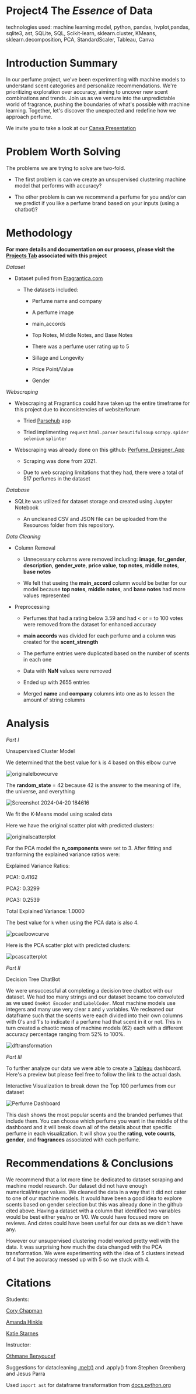 # Project4 The *Essence* of Data
technologies used: machine learning model, python, pandas, hvplot,pandas, sqlite3, ast,  SQLite, SQL, Scikit-learn, sklearn.cluster, KMeans, sklearn.decomposition, PCA, StandardScaler, Tableau, Canva  

# **Introduction Summary**

In our perfume project, we've been experimenting with machine models to understand scent categories and personalize recommendations. We're prioritizing exploration over accuracy, aiming to uncover new scent combinations and trends. Join us as we venture into the unpredictable world of fragrance, pushing the boundaries of what's possible with machine learning. Together, let's discover the unexpected and redefine how we approach perfume.

We invite you to take a look at our [Canva Presentation](https://www.canva.com/design/DAGB-Xct9so/zUYbIlq8RsFhcxc-5W-1cA/view?utm_content=DAGB-Xct9so&utm_campaign=designshare&utm_medium=link&utm_source=editor)

# **Problem Worth Solving**

The problems we are trying to solve are two-fold.

- The first problem is can we create an unsupervised clustering machine model that performs with accuracy?

- The other problem is can we recommend a perfume for you and/or can we predict if you like a perfume brand based on your inputs (using a chatbot)? 

# **Methodology**

**For more details and documentation on our process, please visit the [Projects Tab](https://github.com/users/ThatCoryGirl/projects/3) associated with this project**

*Dataset*

- Dataset pulled from [Fragrantica.com](https://www.fragrantica.com/)

    - The datasets included:

      - Perfume name and company
     
      - A perfume image
     
      - main_accords
     
      - Top Notes, Middle Notes, and Base Notes
     
      - There was a perfume user rating up to 5
     
      - Sillage and Longevity
     
      - Price Point/Value
     
      - Gender

*Webscraping*

- Webscraping at Fragrantica could have taken up the entire timeframe for this project due to inconsistencies of website/forum

    - Tried [Parsehub](https://www.parsehub.com/) app
    
    - Tried implimenting `request` `html.parser` `beautifulsoup` `scrapy.spider` `selenium` `splinter`

- Webscraping was already done on this github: [Perfume_Designer_App](https://github.com/sir-omoreno/perfume_designer_app)

  - Scraping was done from 2021.

  - Due to web scraping limitations that they had, there were a total of 517 perfumes in the dataset

*Database*

- SQLite was utilized for dataset storage and created using Jupyter Notebook

  - An uncleaned CSV and JSON file can be uploaded from the Resources folder from this repository.

*Data Cleaning*

- Column Removal

    - Unnecessary columns were removed including: **image**, **for_gender**, **description**, **gender_vote**, **price value**, **top notes**, **middle notes**, **base notes**
 
    - We felt that useing the **main_accord** column would be better for our model because **top notes**, **middle notes**, and **base notes** had more values represented
 
- Preprocessing

    - Perfumes that had a rating below 3.59 and had < or = to 100 votes were removed from the dataset for enhanced accuracy

    - **main accords** was divided for each perfume and a column was created for the **scent_strength**

    - The perfume entries were duplicated based on the number of scents in each one
 
    - Data with **NaN** values were removed
 
    - Ended up with 2655 entries
 
    - Merged **name** and **company** columns into one as to lessen the amount of string columns

# **Analysis**

*Part I*

Unsupervised Cluster Model

We determined that the best value for `k` is 4 based on this elbow curve

![originalelbowcurve](https://github.com/ThatCoryGirl/Project4-Perfume/assets/146380542/5cb6bafd-957b-4627-bc15-d0d095e28c64)

The **random_state** = 42 because 42 is the answer to the meaning of life, the universe, and everything

![Screenshot 2024-04-20 184616](https://github.com/ThatCoryGirl/Project4-Perfume/assets/146380542/94450b83-5eb6-4cbe-bbd0-fefdd01f2178)

We fit the K-Means model using scaled data

Here we have the original scatter plot with predicted clusters:

![originalscatterplot](https://github.com/ThatCoryGirl/Project4-Perfume/assets/146380542/c5c681ae-7b94-4feb-9933-9fb2c9a932c9)

For the PCA model the **n_components** were set to 3. After fitting and tranforming the explained variance ratios were:

Explained Variance Ratios:

PCA1: 0.4162

PCA2: 0.3299

PCA3: 0.2539

Total Explained Variance: 1.0000

The best value for `k` when using the PCA data is also 4.

![pcaelbowcurve](https://github.com/ThatCoryGirl/Project4-Perfume/assets/146380542/c195ed6a-6077-428a-a1e5-2e844885a36f)

Here is the PCA scatter plot with predicted clusters:

![pcascatterplot](https://github.com/ThatCoryGirl/Project4-Perfume/assets/146380542/8f81a669-1125-4ba3-ba68-265dfd78138b)

*Part II*

Decision Tree ChatBot

We were unsuccessful at completing a decision tree chatbot with our dataset. We had too many strings and our dataset became too convoluted as we used `OneHot Encoder` and `LabelCoder`. Most machine models use integers and many use very clear `X` and `y` variables. We recleaned our dataframe such that the scents were each divided into their own columns with 0's and 1's to indicate if a perfume had that scent in it or not. This in turn created a chaotic mess of machine models (62) each with a different accuracy percentage ranging from 52% to 100%.

![dftransformation](https://github.com/ThatCoryGirl/Project4-Perfume/assets/146380542/2871a4cc-a60e-43d4-9a8b-d87b4ad8ebc3)

*Part III*

To further analyze our data we were able to create a [Tableau](https://public.tableau.com/app/profile/katie.starnes/viz/PerfumeWIP/PerfumeDashboard?publish=yes) dashboard. Here's a preview but please feel free to follow the link to the actual dash.

Interactive Visualization to break down the Top 100 perfumes from our dataset

![Perfume Dashboard](https://github.com/ThatCoryGirl/Project4-Perfume/assets/146380542/0bbbab85-faed-4350-aa54-18d8524026af)

This dash shows the most popular scents and the branded perfumes that include them. You can choose which perfume you want in the middle of the dashboard and it will break down all of the details about that specific perfume in each visualization. It will show you the **rating**, **vote counts**, **gender**, and **fragrances** associated with each perfume.


# **Recommendations & Conclusions**

We recommend that a lot more time be dedicated to dataset scraping and machine model research. Our dataset did not have enough numerical/integer values. We cleaned the data in a way that it did not cater to one of our machine models. It would have been a good idea to explore scents based on gender selection but this was already done in the github cited above. Having a dataset with a column that identified two variables would be best either yes/no or 1/0. We could have focused more on reviews. And dates could have been useful for our data as we didn't have any.

However our unsupervised clustering model worked pretty well with the data. It was surprising how much the data changed with the PCA transformation. We were experimenting with the idea of 5 clusters instead of 4 but the accuracy messed up with 5 so we stuck with 4.

# **Citations**

Students: 

[Cory Chapman](https://www.linkedin.com/in/thatcorygirl/)

[Amanda Hinkle](https://www.linkedin.com/in/amanda-hinkle-9105941b6/)

[Katie Starnes](https://www.linkedin.com/in/katie-starnes-7aa037204/)

Instructor:

[Othmane Benyoucef](https://www.linkedin.com/in/othmanebenyoucef/)

Suggestions for datacleaning [.melt()](https://www.geeksforgeeks.org/python-pandas-melt/) and .apply() from Stephen Greenberg and Jesus Parra

Used `import ast` for dataframe transformation from [docs.python.org](https://docs.python.org/3/library/ast.html)

